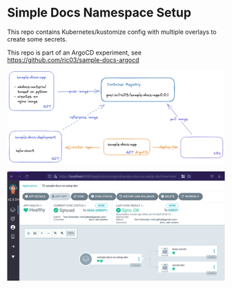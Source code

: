 # Simple Docs Namespace Setup

This repo contains Kubernetes/kustomize config with multiple overlays to create some secrets.

This repo is part of an ArgoCD experiment, see https://github.com/ric03/sample-docs-argocd

<picture>
  <source media="(prefers-color-scheme: dark)" srcset="https://github.com/ric03/sample-docs-argocd/raw/main/docs/component-overview-transparent-darkmode.png">
  <img alt="Component Overview" src="https://github.com/ric03/sample-docs-argocd/raw/main/docs/component-overview-transparent.png">
</picture>

![](./docs/screenshot-argocd-part-of-appset.png)
